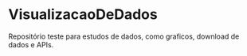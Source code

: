 # VisualizacaoDeDados
Repositório teste para estudos de dados, como graficos, download de dados e APIs.
